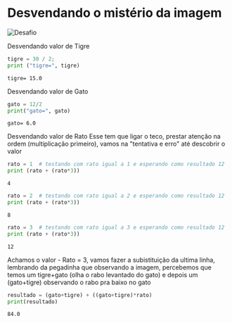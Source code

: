 # Desvendando o mistério da imagem
![Desafio](https://scontent.fcpq8-1.fna.fbcdn.net/v/t1.0-9/93570806_2861867407237361_6692581936579215360_n.jpg?_nc_cat=103&_nc_sid=110474&_nc_eui2=AeG9hVdI-USMOV20tdNaw6DUVMnn0eG9qyFUyefR4b2rIfbst57BabNv9fCctwa9VOM&_nc_ohc=Qa1zN8BJBcgAX9sRnq4&_nc_ht=scontent.fcpq8-1.fna&oh=a4dc464011b390462e474d6bb56151ad&oe=5EBFC771)

Desvendando valor de Tigre
```python
tigre = 30 / 2;
print ("tigre=", tigre)
```
    tigre= 15.0
    
Desvendando valor de Gato
```python
gato = 12/2
print("gato=", gato)
```
    gato= 6.0

Desvendando valor de Rato
Esse tem que ligar o teco, prestar atenção na ordem (multiplicação primeiro), vamos na "tentativa e erro" até descobrir o valor
```python
rato = 1  # testando com rato igual a 1 e esperando como resultado 12
print (rato + (rato*3))
```
    4
```python
rato = 2  # testando com rato igual a 2 e esperando como resultado 12
print (rato + (rato*3))
```
    8
```python
rato = 3  # testando com rato igual a 3 e esperando como resultado 12
print (rato + (rato*3))
```
    12
Achamos o valor - Rato = 3, vamos fazer a subistituição da ultima linha, lembrando da pegadinha que observando a imagem, percebemos que temos um tigre+gato (olha o rabo levantado do gato) e depois um (gato+tigre) observando o rabo pra baixo no gato
```python
resultado = (gato+tigre) + ((gato+tigre)*rato)
print(resultado)
```
    84.0

